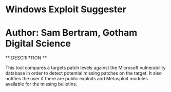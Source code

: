 
# Windows Exploit Suggester

# Author: Sam Bertram, Gotham Digital Science #
 

** DESCRIPTION **
 
 This tool compares a targets patch levels against the Microsoft vulnerability
 database in order to detect potential missing patches on the target. It also
 notifies the user if there are public exploits and Metasploit modules
 available for the missing bulletins.
